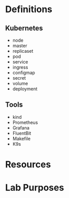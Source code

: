 # Definitions

## Kubernetes

- node
- master
- replicaset
- pod
- service
- ingress
- configmap
- secret
- volume
- deployment

## Tools

- kind
- Prometheus
- Grafana
- FluentBit
- Makefile
- K9s

# Resources

# Lab Purposes